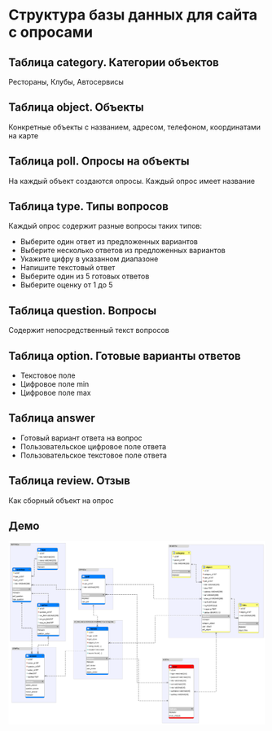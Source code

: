 # Структура базы данных для сайта с опросами

## Таблица category. Категории объектов

Рестораны, Клубы, Автосервисы

## Таблица object. Объекты

Конкретные объекты с названием, адресом, телефоном, координатами на карте

## Таблица poll. Опросы на объекты

На каждый объект создаются опросы. Каждый опрос имеет название

## Таблица type. Типы вопросов

Каждый опрос содержит разные вопросы таких типов:

- Выберите один ответ из предложенных вариантов
- Выберите несколько ответов из предложенных вариантов
- Укажите цифру в указанном диапазоне
- Напишите текстовый ответ
- Выберите один из 5 готовых ответов
- Выберите оценку от 1 до 5

## Таблица question. Вопросы

Содержит непосредственный текст вопросов

## Таблица option. Готовые варианты ответов

- Текстовое поле
- Цифровое поле min
- Цифровое поле max

## Таблица answer

- Готовый вариант ответа на вопрос
- Пользовательское цифровое поле ответа
- Пользовательское текстовое поле ответа

## Таблица review. Отзыв

Как сборный объект на опрос

## Демо

![Структура базы данных для сайта с опросами](https://raw.githubusercontent.com/allexgalbert/workflow/main/PollsQuestions/1.png "Структура базы данных для сайта с опросами")